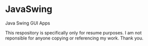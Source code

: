 # JavaSwing
Java Swing GUI Apps

This respository is specifically only for resume purposes. I am not reponsible for anyone copying or referencing my work. Thank you.
